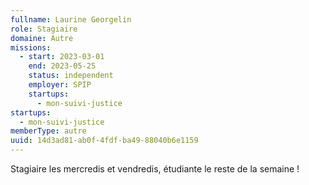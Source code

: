 ```yaml
---
fullname: Laurine Georgelin
role: Stagiaire
domaine: Autre
missions:
  - start: 2023-03-01
    end: 2023-05-25
    status: independent
    employer: SPIP
    startups:
      - mon-suivi-justice
startups:
  - mon-suivi-justice
memberType: autre
uuid: 14d3ad81-ab0f-4fdf-ba49-88040b6e1159
---
```

Stagiaire les mercredis et vendredis, étudiante le reste de la semaine !